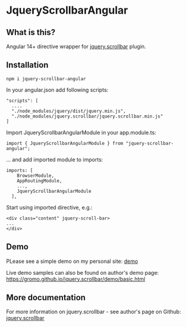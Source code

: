 # JqueryScrollbarAngular

## What is this?

Angular 14+ directive wrapper for [jquery.scrollbar](https://www.npmjs.com/package/jquery.scrollbar) plugin.

## Installation

```
npm i jquery-scrollbar-angular
```
In your angular.json add following scripts:

```
"scripts": [
  ....
  "./node_modules/jquery/dist/jquery.min.js",
  "./node_modules/jquery.scrollbar/jquery.scrollbar.min.js"
]
```

Import JqueryScrollbarAngularModule in your app.module.ts:

```
import { JqueryScrollbarAngularModule } from "jquery-scrollbar-angular";
```
... and add imported module to imports:

```
imports: [
    BrowserModule,
    AppRoutingModule,
    ...,
    JqueryScrollbarAngularModule
  ],
```

Start using imported directive, e.g.:

```
<div class="content" jquery-scroll-bar>
...
</div>
```
## Demo
PLease see a simple demo on my personal site: [demo](https://pikus.spb.ru/code/jquery-scrollbar-demo-angular)

Live demo samples can also be found on author's demo page:
https://gromo.github.io/jquery.scrollbar/demo/basic.html

## More documentation
For more information on jquery.scrollbar - see author's page on Github: [jquery.scrollbar](https://github.com/gromo/jquery.scrollbar)
